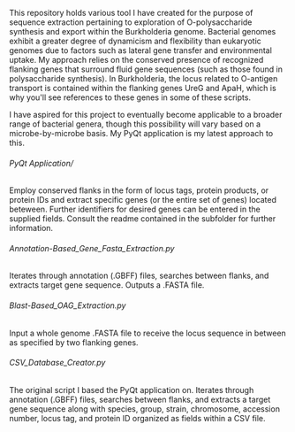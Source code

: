 This repository holds various tool I have created for the purpose of sequence extraction pertaining to exploration of O-polysaccharide synthesis and export within the Burkholderia genome. Bacterial genomes exhibit a greater degree of dynamicism and flexibility than eukaryotic genomes due to factors such as lateral gene transfer and environmental uptake. My approach relies on the conserved presence of recognized flanking genes that surround fluid gene sequences (such as those found in polysaccharide synthesis). In Burkholderia, the locus related to O-antigen transport is contained within the flanking genes UreG and ApaH, which is why you'll see references to these genes in some of these scripts.

I have aspired for this project to eventually become applicable to a broader range of bacterial genera, though this possibility will vary based on a microbe-by-microbe basis. My PyQt application is my latest approach to this. 

###### PyQt Application/
Employ conserved flanks in the form of locus tags, protein products, or protein IDs and extract specific genes (or the entire set of genes) located beteween. Further identifiers for desired genes can be entered in the supplied fields. Consult the readme contained in the subfolder for further information. 

###### Annotation-Based_Gene_Fasta_Extraction.py
Iterates through annotation (.GBFF) files, searches between flanks, and extracts target gene sequence. Outputs a .FASTA file.

###### Blast-Based_OAG_Extraction.py
Input a whole genome .FASTA file to receive the locus sequence in between as specified by two flanking genes.

###### CSV_Database_Creator.py
The original script I based the PyQt application on. Iterates through annotation (.GBFF) files, searches between flanks, and 
extracts a target gene sequence along with species, group, strain, chromosome, accession number, locus tag, and protein ID organized as fields within a CSV file.
